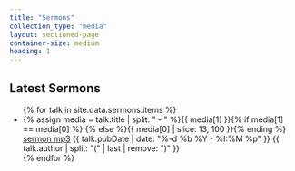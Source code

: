 ```yaml
---
title: "Sermons"
collection_type: "media"
layout: sectioned-page
container-size: medium
heading: 1
---
```


## Latest Sermons
<ul>
  {% for talk in site.data.sermons.items %}
    <li>{% assign media = talk.title | split: " - " %}{{ media[1] }}{% if media[1] == media[0] %} {% else %}{{ media[0] | slice: 13, 100 }}{% ending %} <a href="{{ talk.enclosure.link }}">sermon mp3</a> {{ talk.pubDate | date: "%-d %b %Y - %I:%M %p" }} {{ talk.author | split: "(" | last | remove: ")" }}</li>
  {% endfor %}    
</ul>
